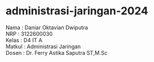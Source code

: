 # administrasi-jaringan-2024

Nama : Daniar Oktavian Dwiputra  
NRP : 3122600030  
Kelas : D4 IT A  
Matkul : Administrasi Jaringan  
Dosen : Dr. Ferry Astika Saputra ST,M.Sc  